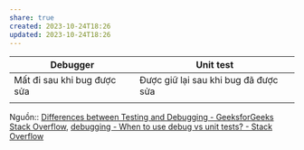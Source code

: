 ```yaml
---
share: true
created: 2023-10-24T18:26
updated: 2023-10-24T18:26
---
```

| Debugger                    | Unit test                            |
| --------------------------- | ------------------------------------ |
| Mất đi sau khi bug được sửa | Được giữ lại sau khi bug đã được sửa |
|                             |                                      |

Nguồn:: [Differences between Testing and Debugging - GeeksforGeeks](https://www.geeksforgeeks.org/differences-between-testing-and-debugging/) [Stack Overflow](../../%E2%9A%A1Hi%E1%BB%83u%20bi%E1%BA%BFt%20s%C3%A2u/%CE%9E%20Ngu%E1%BB%93n/Stack%20Overflow.md#), [debugging - When to use debug vs unit tests? - Stack Overflow](https://stackoverflow.com/q/3846198/3416774)